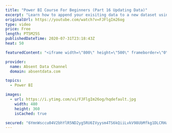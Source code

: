```yaml
---
title: "Power BI Course For Beginners (Part 16 Updating Data)"
excerpt: "Learn how to append your exisiting data to a new dataset using the Query Editor in Power BI."
originalUrl: https://youtube.com/watch?v=FJFlgIm26og
type: video
price: Free
length: PT5M25S
publishedDateTime: 2020-07-31T23:18:43Z
heat: 50

featuredContent: "<iframe width=\"800\" height=\"500\" frameborder=\"0\" src=\"https://www.youtube.com/embed/FJFlgIm26og\" allow=\"accelerometer; autoplay; encrypted-media; gyroscope; picture-in-picture\" allowfullscreen></iframe>"

provider:
  name: Absent Data Channel
  domain: absentdata.com

topics:
  - Power BI

images:
  - url: https://i.ytimg.com/vi/FJFlgIm26og/hqdefault.jpg
    width: 480
    height: 360
    isCached: true

secured: "6YmnWsccu04V2bhYlR5ND2yg5RU6IVyysm4TS6kQiiLvkV98UbMfkg1DLCRHalE0yttRuL3vL0KUnycrhV5oUw4jCVX595LwSNk6mJxrPrlPPj9bBSmnGCPfiCk1sUqCFptKAMiJTrgOg3XtT6+9Kc2EoHUjZIXfYnZ4X7UeUvbd/Gr6It6sUP7+nSX4rxdf/XDVMnnCxARPJ+qIQ3ozJ1BzxQmJvxsa+3D9x87SCDokmcMuyPxcHTQZTxtrqoAvSpO/WSPyTyPMSgyHjxDsTKPrH/92dmFPTAfU/5N5f5Ps+zhXnn55GRqW68q0z5j0fQsKQ7O8nqNlj87uqGGmW8RPmF3NdZ8qEHo3Sd1ZuPseIkBZUy7Xor9yNUT/NrxdgTH6WCckQn9Mkmf7i6HY+kXNcVg/3O6LSrJU1NcnPX4=;SI3mlAwTJAK7mnIAtkjtOQ=="
---
```


